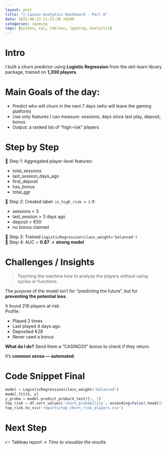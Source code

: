 ```yaml
---
layout: post
title: "🎲 Casino Analytics Dashboard - Part 8"
date: 2025-09-23 21:51:50 +0200
categories: igaming
tags: [python, sql, tableau, igaming, analytics]
---
```


# Intro

I built a churn predictor using **Logistic Regression** from the skit-learn library package, trained on **1,200 players**.

# Main Goals of the day:

- Predict who will churn in the next 7 days (who will leave the gaming platform)
- Use only features I can measure: sessions, days since last play, deposit, bonus  
- Output: a ranked list of “high-risk” players

# Step by Step

📍 Step 1: Aggregated player-level features:  
  - total_sessions  
  - last_session_days_ago  
  - first_deposit  
  - has_bonus  
  - total_ggr  

📍 Step 2: Created label: `is_high_risk = 1` if:  
  - sessions < 3  
  - last_session > 3 days ago  
  - deposit < €50  
  - no bonus claimed  

📍 Step 3: Trained `LogisticRegression(class_weight='balanced')`  
📍 Step 4: AUC = **0.87** → **strong model**

# Challenges / Insights

> Teaching the machine how to analyze the players without using cycles or functions.

The purpose of the model isn’t for “predicting the future”, but for **preventing the potential loss**.

It found 216 players at risk.  
Profile:  
- Played 2 times  
- Last played 4 days ago  
- Deposited €28  
- Never used a bonus  

**What do I do?** Send them a “CASINO20” bonus to check if they return.

It’s **common sense — automated**.


# Code Snippet Final

```python
model = LogisticRegression(class_weight='balanced')
model.fit(X, y)
y_proba = model.predict_proba(X_test)[:, 1]
top_risk = df.sort_values('churn_probability', ascending=False).head(100)
top_risk.to_csv('reports/top_churn_risk_players.csv')

```
</pre>

# Next Step
👉 Tableau report → _Time to visualize the results._
